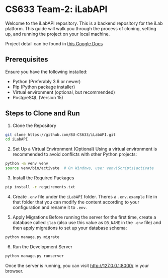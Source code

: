# CS633 Team-2: iLabAPI

Welcome to the iLabAPI repository. This is a backend repository for the iLab platform. This guide will walk you through the process of cloning, setting up, and running the project on your local machine.

Project detail can be found in [this Google Docs](https://docs.google.com/document/d/1LrAqqTd58ldKJLBiHCrjrwJL641t1vtTooFNEX3d2c8/edit?usp=sharing)
## Prerequisites

Ensure you have the following installed:

- Python (Preferably 3.6 or newer)
- Pip (Python package installer)
- Virtual environment (optional, but recommended)
- PostgreSQL (Version 15)

## Steps to Clone and Run

1. Clone the Repository
```bash
git clone https://github.com/BU-CS633/iLabAPI.git
cd iLabAPI
```

2. Set Up a Virtual Environment (Optional)
Using a virtual environment is recommended to avoid conflicts with other Python projects:

```bash
python -m venv venv
source venv/bin/activate  # On Windows, use: venv\Scripts\activate
```

3. Install the Required Packages
```bash
pip install -r requirements.txt
```

4. Create `.env` file under the `iLabAPI` folder. Theres a `.env.example` file in that folder that you can modify the content according to your configuration and rename it to `.env`.


5. Apply Migrations
Before running the server for the first time, create a database called `ilab` (also use this value as `DB_NAME` in the `.env` file) and then apply migrations to set up your database schema:
```bash
python manage.py migrate
```

6. Run the Development Server
```bash
python manage.py runserver
```
Once the server is running, you can visit http://127.0.0.1:8000/ in your browser.